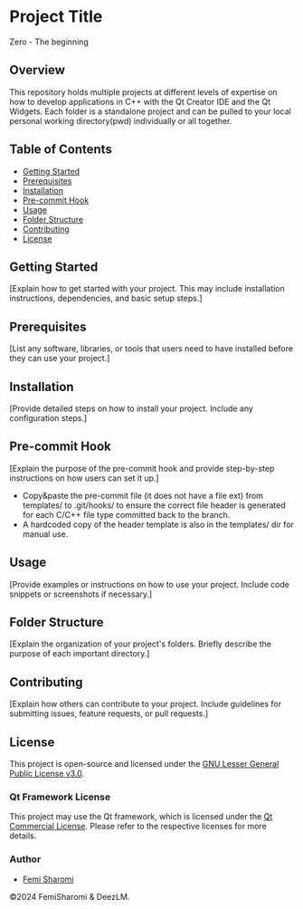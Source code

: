 # Project Title
Zero - The beginning 

## Overview
This repository holds multiple projects at different levels of expertise on how to develop applications in C++ with the Qt Creator IDE and the Qt Widgets.
Each folder is a standalone project and can be pulled to your local personal working directory(pwd) individually or all together.

## Table of Contents
- [Getting Started](#getting-started)
- [Prerequisites](#prerequisites)
- [Installation](#installation)
- [Pre-commit Hook](#pre-commit-hook)
- [Usage](#usage)
- [Folder Structure](#folder-structure)
- [Contributing](#contributing)
- [License](#license)

## Getting Started
[Explain how to get started with your project. This may include installation instructions, dependencies, and basic setup steps.]

## Prerequisites
[List any software, libraries, or tools that users need to have installed before they can use your project.]

## Installation
[Provide detailed steps on how to install your project. Include any configuration steps.]

## Pre-commit Hook
[Explain the purpose of the pre-commit hook and provide step-by-step instructions on how users can set it up.]
* Copy&paste the pre-commit file (it does not have a file ext) from templates/ to .git/hooks/ to ensure the correct file header is generated for each C/C++ file type committed back to the branch.
* A hardcoded copy of the header template is also in the templates/ dir for manual use. 

## Usage
[Provide examples or instructions on how to use your project. Include code snippets or screenshots if necessary.]

## Folder Structure
[Explain the organization of your project's folders. Briefly describe the purpose of each important directory.]

## Contributing
[Explain how others can contribute to your project. Include guidelines for submitting issues, feature requests, or pull requests.]

## License
This project is open-source and licensed under the [GNU Lesser General Public License v3.0](https://opensource.org/licenses/LGPL-3.0).

### Qt Framework License
This project may use the Qt framework, which is licensed under the [Qt Commercial License](https://www.qt.io/licensing). Please refer to the respective licenses for more details.

### Author
- [Femi Sharomi](https://github.com/femisharomi)
  
©2024 FemiSharomi & DeezLM. 
